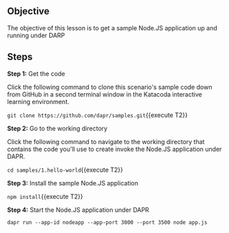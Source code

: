 ## Objective
The objective of this lesson is to get a sample Node.JS application up and running under DARP

## Steps

**Step 1:** Get the code

Click the following command to clone this scenario's sample code down from GitHub in a second terminal window in the Katacoda interactive learning environment.

`git clone https://github.com/dapr/samples.git`{{execute T2}}

**Step 2:** Go to the working directory

Click the following command to navigate to the working directory that contains the code you'll use to create invoke the Node.JS application under DAPR.

`cd samples/1.hello-world`{{execute T2}}

**Step 3:** Install the sample Node.JS application

`npm install`{{execute T2}}

**Step 4:** Start the Node.JS application under DAPR

`dapr run --app-id nodeapp --app-port 3000 --port 3500 node app.js`